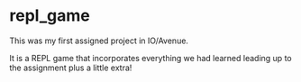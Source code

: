 # repl_game

This was my first assigned project in IO/Avenue.

It is a REPL game that incorporates everything we had learned leading up to the assignment plus a little extra!
